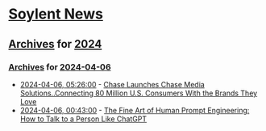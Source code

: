# [Soylent News](../../../README.md)

## [Archives](../../index.md) for [2024](../index.md)

### [Archives](../../index.md) for [2024-04-06](index.md)

* [2024-04-06, 05:26:00](https://soylentnews.org/article.pl?sid=24/04/04/1737225&from=rss) - [Chase Launches Chase Media Solutions..Connecting 80 Million U.S. Consumers With the Brands They Love](https://soylentnews.org/article.pl?sid=24/04/04/1737225&from=rss)
* [2024-04-06, 00:43:00](https://soylentnews.org/article.pl?sid=24/04/04/1735221&from=rss) - [The Fine Art of Human Prompt Engineering: How to Talk to a Person Like ChatGPT](https://soylentnews.org/article.pl?sid=24/04/04/1735221&from=rss)
